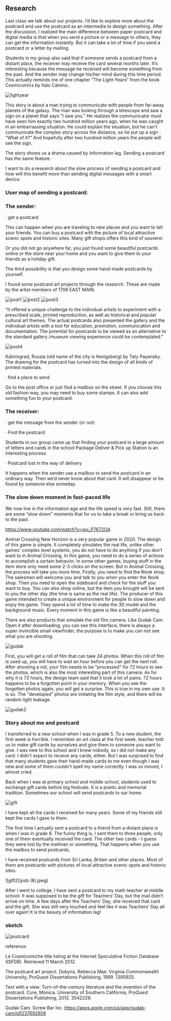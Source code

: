 ## Research

Last class we talk about our projects. I’d like to explore more about the postcard and use the postcard as an intermedia to design something. After the discussion, I realized the main difference between paper postcard and digital media is that when you send a picture or a message to others, they can get the information instantly. But it can take a lot of time if you send a postcard or a letter by mailing. 

Students in my group also said that if someone sends a postcard from a distant place, the receiver may receive the card several months later. It’s interesting because the message he received will become something from the past. And the sender may change his/her mind during this time period. This actually reminds me of one chapter “The Light-Years" from the book Cosmicomics by Italo Calvino. 

![lightyear](EB8.jpg)

This story is about a man trying to communicate with people from far-away planets of the galaxy. The man was looking through a telescope and saw a sign on a planet that says "I saw you." He realizes the communicator must have seen him exactly two hundred million years ago, when he was caught in an embarrassing situation. He could explain the situation, but he can't communicate the complex story across the distance, so he put up a sign : ”What of it?” And hopefully after two hundred million years the people will see the sign.

The story shows us a drama caused by information lag. Sending a postcard has the same feature.

I want to do a research about the slow process of sending a postcard and how will this benefit more than sending digital messages with a smart device. 

### User map of sending a postcard:

### The sender:

· get a postcard

This can happen when you are traveling to new places and you want to tell your friends. You can buy a postcard with the picture of local attractive scenic spots and historic sites. Many gift shops offers this kind of souvenir. 

Or you did not go anywhere far, you just found some beautiful postcards online or the store near your home and you want to give them to your friends as a holiday gift. 

The third possibility is that you design some hand-made postcards by yourself. 

I found some postcard art projects through the research. These are made by the artist members of 1708 EAST MAIN. 

![post1](E77.jpg)
![post2](48B.jpg)
![post3](EB0.jpg)

“It offered a unique challenge to the individual artists to experiment with a prescribed scale, printed reproduction, as well as historical and popular cultural art themes. The actual postcards also presented the gallery and the individual artists with a tool for education, promotion, communication and documentation. The potential for postcards to be viewed as an alternative to the standard gallery /museum viewing experience could be contemplated.”

![post4](5CDC.jpg)

Kaliningrad, Russia (old name of the city is Kenigsberg) by Taty Payansky.  The drawing for the postcard has turned into the design of all kinds of printed materials.

· find a place to send

Go to the post office or just find a mailbox on the street. If you choose this old fashion way, you may need to buy some stamps. It can also add something fun to your postcard.


### The receiver:

· get the message from the sender (or not)

· Find the postcard

Students in our group came up that finding your postcard in a large amount of letters and cards in the school Package Deliver & Pick up Station is an interesting process.  

· Postcard lost in the way of delivery

It happens when the sender use a mailbox to send the postcard in an ordinary way. 
Then we’d never know about that card. It will disappear or be found by someone else someday. 


### The slow down moment in fast-paced life

We now live in the information age and the life speed is very fast. Still, there are some “slow down” moments that for us to take a break or bring us back to the past. 

https://www.youtube.com/watch?v=qui_P7672OA

Animal Crossing New Horizon is a very popular game in 2020. The design of this game is simple. It completely simulates the real life, unlike other games’ complex level systems, you do not have to do anything if you don’t want to in Animal Crossing. In this game, you need to do a series of actions to accomplish a certain behavior. In some other games, buying stuff in the item store only need some 2-3 clicks on the screen. But in Animal Crossing, the process will take you more time.  Firstly, you need to find the Nook shop. The salesmen will welcome you and talk to you when you enter the Nook shop. Then you need to open the sideboard and check for the stuff you want to buy. You can also shop online, but the item you brought will be sent to you the other day (the time is same as the real life). The producer of this game intended to create a unique environment for people to slow down and enjoy the game. They spend a lot of time to make the 3D model and the background music. Every moment in this game is like a beautiful painting. 

There are also products that simulate the old film camera. Like Gudak Cam. Open it after downloading, you can see this interface, there is always a super invincible small viewfinder, the purpose is to make you can not see what you are shooting. 

![gudak](85f.jpg)

First, you will get a roll of film that can take 24 photos. When this roll of film is used up, you will have to wait an hour before you can get the next roll. After shooting a roll, your film needs to be "processed" for 72 hours to see the photos, which is also the most interesting part of this camera. As for why it is 72 hours, the design team said that it took a lot of pains. 72 hours happens to be a forgotten point in your memory. When you see the forgotten photos again, you will get a surprise. This is true in my own use. It is so. The "developed" photos are imitating the film style, and there will be random light leakage.

![gudak2](315c.jpg)


### Story about me and postcard

I transferred to a new school when I was in grade 5. To a new student, the first week is horrible. I remember an art class at the first week, teacher told us to make gift cards by ourselves and give them to someone you want to give. I was new to this school and I knew nobody, so I did not make any card. I didn’t expect to receive any cards, either. But I was surprised to find that many students gave their hand-made cards to me even though I was new and some of them couldn’t spell my name correctly. I was so moved, I almost cried. 

Back when I was at primary school and middle school, students used to exchange gift cards before big festivals. It is a poetic and memorial tradition. Sometimes our school will send postcards to our home. 

![gift](IMG_4972.JPG)

I have kept all the cards I received for many years. Some of my friends still kept the cards I gave to them. 

The first time I actually sent a postcard to a friend from a distant place is when I was in grade 8. The funny thing is, I sent them to three people, only one of them eventually received the card. The other two cards - I guess they were lost by the mailman or something. That happens when you use the mailbox to send postcards. 

I have received postcards from Sri Lanka, Britain and other places. Most of them are postcards with pictures of local attractive scenic spots and historic sites. 

![gift2](psb (8).jpeg)

After I went to college, I have sent a postcard to my math teacher at middle school. It was supposed to be the gift for Teachers’ Day, but the mail didn’t arrive on time. A few days after the Teachers’ Day, she received that card and the gift. She was still very touched and feel like it was Teachers’ Day all over again! It is the beauty of information lag! 




### sketch

![postcard](sd.jpg)



reference:

Le Cosmicomiche title listing at the Internet Speculative Fiction Database (ISFDB). Retrieved 11 March 2012.

The postcard art project. Dobyns, Rebecca Mae. Virginia Commonwealth University, ProQuest Dissertations Publishing, 1999. 1395925.

Text with a view: Turn-of-the-century literature and the invention of the postcard. Cure, Monica. University of Southern California, ProQuest Dissertations Publishing, 2012. 3542229.

Gudak Cam. Screw Bar Inc. https://apps.apple.com/us/app/gudak-cam/id1237692856

